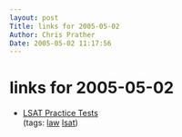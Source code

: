 ```yaml
---
layout: post
Title: links for 2005-05-02  
Author: Chris Prather
Date: 2005-05-02 11:17:56
---
```


# links for 2005-05-02
<ul class="delicious">
	<li>
		<div class="delicious-link"><a href="http://www.testprepreview.com/lsat_practice.htm">LSAT Practice Tests</a></div>
		<div class="delicious-tags">(tags: <a href="http://del.icio.us/perigrin/law">law</a> <a href="http://del.icio.us/perigrin/lsat">lsat</a>)</div>
	</li>
</ul>

